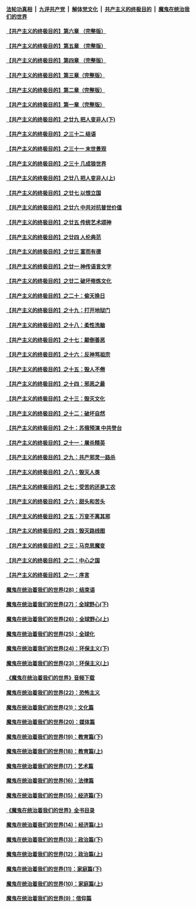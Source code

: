 ####  [法轮功真相](../../../../basic/blob/master/README.md?t=04130530) &nbsp;|&nbsp; [九评共产党](../../../../9ping.md/blob/master/README.md?t=04130530) &nbsp;|&nbsp; [解体党文化](../../../../jtdwh.md/blob/master/README.md?t=04130530)  &nbsp;|&nbsp; [共产主义的终极目的](../../../../gczydzjmd.md/blob/master/README.md?t=04130530) &nbsp;|&nbsp; [魔鬼在统治我们的世界](../../../../mgztzwmdsj.md/blob/master/README.md?t=04130530) 

#### [【共产主义的终极目的】第六章 （完整版）](../pages/nsc422/n11428913.md?t=04130530) 

#### [【共产主义的终极目的】第五章 （完整版）](../pages/nsc422/n11428912.md?t=04130530) 

#### [【共产主义的终极目的】第四章 （完整版）](../pages/nsc422/n11428907.md?t=04130530) 

#### [【共产主义的终极目的】第三章（完整版）](../pages/nsc422/n11428848.md?t=04130530) 

#### [【共产主义的终极目的】第二章（完整版）](../pages/nsc422/n11428831.md?t=04130530) 

#### [【共产主义的终极目的】第一章（完整版）](../pages/nsc422/n11417651.md?t=04130530) 

#### [【共产主义的终极目的】之廿九 把人变非人(下)](../pages/nsc422/n11344140.md?t=04130530) 

#### [【共产主义的终极目的】之三十二 结语](../pages/nsc422/n11360535.md?t=04130530) 

#### [【共产主义的终极目的】之三十一 末世景观](../pages/nsc422/n11351129.md?t=04130530) 

#### [【共产主义的终极目的】之三十 几成狼世界](../pages/nsc422/n11348280.md?t=04130530) 

#### [【共产主义的终极目的】之廿八 把人变非人(上)](../pages/nsc422/n11340492.md?t=04130530) 

#### [【共产主义的终极目的】之廿七 以恨立国](../pages/nsc422/n11336944.md?t=04130530) 

#### [【共产主义的终极目的】之廿六 中共对抗普世价值](../pages/nsc422/n11324785.md?t=04130530) 

#### [【共产主义的终极目的】之廿五 传统艺术颂神](../pages/nsc422/n11296396.md?t=04130530) 

#### [【共产主义的终极目的】之廿四 人伦典范](../pages/nsc422/n11296397.md?t=04130530) 

#### [【共产主义的终极目的】之廿三 富而有德](../pages/nsc422/n11283598.md?t=04130530) 

#### [【共产主义的终极目的】之廿一 神传语言文字](../pages/nsc422/n11263265.md?t=04130530) 

#### [【共产主义的终极目的】之廿二 破坏修炼文化](../pages/nsc422/n11245728.md?t=04130530) 

#### [【共产主义的终极目的】之二十：偷天换日](../pages/nsc422/n11238846.md?t=04130530) 

#### [【共产主义的终极目的】之十九：打开地狱门](../pages/nsc422/n11206376.md?t=04130530) 

#### [【共产主义的终极目的】之十八：柔性洗脑](../pages/nsc422/n11199994.md?t=04130530) 

#### [【共产主义的终极目的】之十七：颠倒善恶](../pages/nsc422/n11179782.md?t=04130530) 

#### [【共产主义的终极目的】之十六：反神骂祖宗](../pages/nsc422/n11166798.md?t=04130530) 

#### [【共产主义的终极目的】之十五：毁人不倦](../pages/nsc422/n11166792.md?t=04130530) 

#### [【共产主义的终极目的】之十四：邪恶之最](../pages/nsc422/n11150249.md?t=04130530) 

#### [【共产主义的终极目的】之十三：毁灭文化](../pages/nsc422/n11135227.md?t=04130530) 

#### [【共产主义的终极目的】之十二：破坏自然](../pages/nsc422/n11135214.md?t=04130530) 

#### [【共产主义的终极目的】之十：苏俄预演 中共登台](../pages/nsc422/n11118424.md?t=04130530) 

#### [【共产主义的终极目的】之十一：屠杀精英](../pages/nsc422/n11118442.md?t=04130530) 

#### [【共产主义的终极目的】之九：共产邪灵一路杀](../pages/nsc422/n11114139.md?t=04130530) 

#### [【共产主义的终极目的】之八：毁灭人类](../pages/nsc422/n11108503.md?t=04130530) 

#### [【共产主义的终极目的】之七：受苦的还是工农](../pages/nsc422/n11101809.md?t=04130530) 

#### [【共产主义的终极目的】之六：甜头和苦头](../pages/nsc422/n11096971.md?t=04130530) 

#### [【共产主义的终极目的】之五：万变不离其邪](../pages/nsc422/n11091285.md?t=04130530) 

#### [【共产主义的终极目的】之四：毁灭路线图](../pages/nsc422/n11086284.md?t=04130530) 

#### [【共产主义的终极目的】之三：马克思魔变](../pages/nsc422/n11061941.md?t=04130530) 

#### [【共产主义的终极目的】之二：中心之国](../pages/nsc422/n11047728.md?t=04130530) 

#### [【共产主义的终极目的】之一：序言](../pages/nsc422/n11086077.md?t=04130530) 

#### [魔鬼在统治着我们的世界(28)：结束语](../pages/nsc422/n10936246.md?t=04130530) 

#### [魔鬼在统治着我们的世界(27)：全球野心(下)](../pages/nsc422/n10928319.md?t=04130530) 

#### [魔鬼在统治着我们的世界(26)：全球野心(上)](../pages/nsc422/n10900318.md?t=04130530) 

#### [魔鬼在统治着我们的世界(25)：全球化](../pages/nsc422/n10788205.md?t=04130530) 

#### [魔鬼在统治着我们的世界(24)：环保主义(下)](../pages/nsc422/n10695307.md?t=04130530) 

#### [魔鬼在统治着我们的世界(23)：环保主义(上)](../pages/nsc422/n10688613.md?t=04130530) 

#### [《魔鬼在统治着我们的世界》音频下载](../pages/nsc422/n10635553.md?t=04130530) 

#### [魔鬼在统治着我们的世界(22)：恐怖主义](../pages/nsc422/n10614727.md?t=04130530) 

#### [魔鬼在统治着我们的世界(21)：文化篇](../pages/nsc422/n10597706.md?t=04130530) 

#### [魔鬼在统治着我们的世界(20)：媒体篇](../pages/nsc422/n10586579.md?t=04130530) 

#### [魔鬼在统治着我们的世界(19)：教育篇(下)](../pages/nsc422/n10564808.md?t=04130530) 

#### [魔鬼在统治着我们的世界(18)：教育篇(上)](../pages/nsc422/n10526970.md?t=04130530) 

#### [魔鬼在统治着我们的世界(17)：艺术篇](../pages/nsc422/n10499093.md?t=04130530) 

#### [魔鬼在统治着我们的世界(16)：法律篇](../pages/nsc422/n10485969.md?t=04130530) 

#### [魔鬼在统治着我们的世界(15)：经济篇(下)](../pages/nsc422/n10469975.md?t=04130530) 

#### [《魔鬼在统治着我们的世界》全书目录](../pages/nsc422/n10464261.md?t=04130530) 

#### [魔鬼在统治着我们的世界(14)：经济篇(上)](../pages/nsc422/n10457370.md?t=04130530) 

#### [魔鬼在统治着我们的世界(13)：政治篇(下)](../pages/nsc422/n10448270.md?t=04130530) 

#### [魔鬼在统治着我们的世界(12)：政治篇(上)](../pages/nsc422/n10444576.md?t=04130530) 

#### [魔鬼在统治着我们的世界(11)：家庭篇(下)](../pages/nsc422/n10440961.md?t=04130530) 

#### [魔鬼在统治着我们的世界(10)：家庭篇(上)](../pages/nsc422/n10435448.md?t=04130530) 

#### [魔鬼在统治着我们的世界(9)：信仰篇](../pages/nsc422/n10432159.md?t=04130530) 

